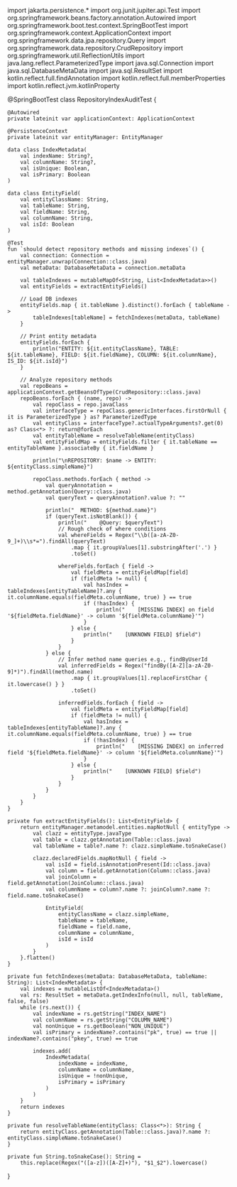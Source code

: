 import jakarta.persistence.*
import org.junit.jupiter.api.Test
import org.springframework.beans.factory.annotation.Autowired
import org.springframework.boot.test.context.SpringBootTest
import org.springframework.context.ApplicationContext
import org.springframework.data.jpa.repository.Query
import org.springframework.data.repository.CrudRepository
import org.springframework.util.ReflectionUtils
import java.lang.reflect.ParameterizedType
import java.sql.Connection
import java.sql.DatabaseMetaData
import java.sql.ResultSet
import kotlin.reflect.full.findAnnotation
import kotlin.reflect.full.memberProperties
import kotlin.reflect.jvm.kotlinProperty

@SpringBootTest
class RepositoryIndexAuditTest {

    @Autowired
    private lateinit var applicationContext: ApplicationContext

    @PersistenceContext
    private lateinit var entityManager: EntityManager

    data class IndexMetadata(
        val indexName: String?,
        val columnName: String?,
        val isUnique: Boolean,
        val isPrimary: Boolean
    )

    data class EntityField(
        val entityClassName: String,
        val tableName: String,
        val fieldName: String,
        val columnName: String,
        val isId: Boolean
    )

    @Test
    fun `should detect repository methods and missing indexes`() {
        val connection: Connection = entityManager.unwrap(Connection::class.java)
        val metaData: DatabaseMetaData = connection.metaData

        val tableIndexes = mutableMapOf<String, List<IndexMetadata>>()
        val entityFields = extractEntityFields()

        // Load DB indexes
        entityFields.map { it.tableName }.distinct().forEach { tableName ->
            tableIndexes[tableName] = fetchIndexes(metaData, tableName)
        }

        // Print entity metadata
        entityFields.forEach {
            println("ENTITY: ${it.entityClassName}, TABLE: ${it.tableName}, FIELD: ${it.fieldName}, COLUMN: ${it.columnName}, IS_ID: ${it.isId}")
        }

        // Analyze repository methods
        val repoBeans = applicationContext.getBeansOfType(CrudRepository::class.java)
        repoBeans.forEach { (name, repo) ->
            val repoClass = repo.javaClass
            val interfaceType = repoClass.genericInterfaces.firstOrNull { it is ParameterizedType } as? ParameterizedType
            val entityClass = interfaceType?.actualTypeArguments?.get(0) as? Class<*> ?: return@forEach
            val entityTableName = resolveTableName(entityClass)
            val entityFieldMap = entityFields.filter { it.tableName == entityTableName }.associateBy { it.fieldName }

            println("\nREPOSITORY: $name -> ENTITY: ${entityClass.simpleName}")

            repoClass.methods.forEach { method ->
                val queryAnnotation = method.getAnnotation(Query::class.java)
                val queryText = queryAnnotation?.value ?: ""

                println("  METHOD: ${method.name}")
                if (queryText.isNotBlank()) {
                    println("    @Query: $queryText")
                    // Rough check of where conditions
                    val whereFields = Regex("\\b([a-zA-Z0-9_]+)\\s*=").findAll(queryText)
                        .map { it.groupValues[1].substringAfter('.') }
                        .toSet()

                    whereFields.forEach { field ->
                        val fieldMeta = entityFieldMap[field]
                        if (fieldMeta != null) {
                            val hasIndex = tableIndexes[entityTableName]?.any { it.columnName.equals(fieldMeta.columnName, true) } == true
                            if (!hasIndex) {
                                println("    [MISSING INDEX] on field '${fieldMeta.fieldName}' -> column '${fieldMeta.columnName}'")
                            }
                        } else {
                            println("    [UNKNOWN FIELD] $field")
                        }
                    }
                } else {
                    // Infer method name queries e.g., findByUserId
                    val inferredFields = Regex("findBy([A-Z][a-zA-Z0-9]*)").findAll(method.name)
                        .map { it.groupValues[1].replaceFirstChar { it.lowercase() } }
                        .toSet()

                    inferredFields.forEach { field ->
                        val fieldMeta = entityFieldMap[field]
                        if (fieldMeta != null) {
                            val hasIndex = tableIndexes[entityTableName]?.any { it.columnName.equals(fieldMeta.columnName, true) } == true
                            if (!hasIndex) {
                                println("    [MISSING INDEX] on inferred field '${fieldMeta.fieldName}' -> column '${fieldMeta.columnName}'")
                            }
                        } else {
                            println("    [UNKNOWN FIELD] $field")
                        }
                    }
                }
            }
        }
    }

    private fun extractEntityFields(): List<EntityField> {
        return entityManager.metamodel.entities.mapNotNull { entityType ->
            val clazz = entityType.javaType
            val table = clazz.getAnnotation(Table::class.java)
            val tableName = table?.name ?: clazz.simpleName.toSnakeCase()

            clazz.declaredFields.mapNotNull { field ->
                val isId = field.isAnnotationPresent(Id::class.java)
                val column = field.getAnnotation(Column::class.java)
                val joinColumn = field.getAnnotation(JoinColumn::class.java)
                val columnName = column?.name ?: joinColumn?.name ?: field.name.toSnakeCase()

                EntityField(
                    entityClassName = clazz.simpleName,
                    tableName = tableName,
                    fieldName = field.name,
                    columnName = columnName,
                    isId = isId
                )
            }
        }.flatten()
    }

    private fun fetchIndexes(metaData: DatabaseMetaData, tableName: String): List<IndexMetadata> {
        val indexes = mutableListOf<IndexMetadata>()
        val rs: ResultSet = metaData.getIndexInfo(null, null, tableName, false, false)
        while (rs.next()) {
            val indexName = rs.getString("INDEX_NAME")
            val columnName = rs.getString("COLUMN_NAME")
            val nonUnique = rs.getBoolean("NON_UNIQUE")
            val isPrimary = indexName?.contains("pk", true) == true || indexName?.contains("pkey", true) == true

            indexes.add(
                IndexMetadata(
                    indexName = indexName,
                    columnName = columnName,
                    isUnique = !nonUnique,
                    isPrimary = isPrimary
                )
            )
        }
        return indexes
    }

    private fun resolveTableName(entityClass: Class<*>): String {
        return entityClass.getAnnotation(Table::class.java)?.name ?: entityClass.simpleName.toSnakeCase()
    }

    private fun String.toSnakeCase(): String =
        this.replace(Regex("([a-z])([A-Z]+)"), "$1_$2").lowercase()
}
